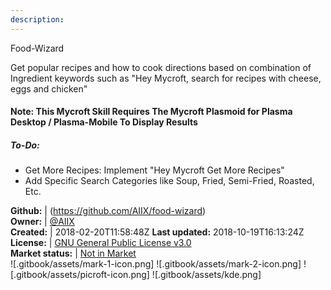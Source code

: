 ```yaml
---
description: 
---
```

Food-Wizard

Get popular recipes and how to cook directions based on combination of Ingredient keywords such as "Hey Mycroft, search for recipes with cheese, eggs and chicken"

#### Note: This Mycroft Skill Requires The Mycroft Plasmoid for Plasma Desktop / Plasma-Mobile To Display Results

##### To-Do:
* Get More Recipes: Implement "Hey Mycroft Get More Recipes"
* Add Specific Search Categories like Soup, Fried, Semi-Fried, Roasted, Etc.

**Github:** | (https://github.com/AIIX/food-wizard)  
**Owner:** | [@AIIX](https://github.com/AIIX)  
**Created:** | 2018-02-20T11:58:48Z  **Last updated:** 2018-10-19T16:13:24Z  
**License:** | [GNU General Public License v3.0](https://api.github.com/licenses/gpl-3.0)  
**Market status:** | [Not in Market](https://market.mycroft.ai/skill/)  
 ![.gitbook/assets/mark-1-icon.png]  ![.gitbook/assets/mark-2-icon.png]  ![.gitbook/assets/picroft-icon.png]  ![.gitbook/assets/kde.png]  
